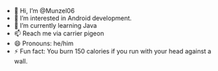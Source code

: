 - 👋 Hi, I’m @Munzel06
- 👀 I’m interested in Android development.
- 🌱 I’m currently learning Java
- 📫 Reach me via carrier pigeon
- 😄 Pronouns: he/him
- ⚡ Fun fact: You burn 150 calories if you run with your head against a wall.

<!---
Munzel06/Munzel06 is a ✨ special ✨ repository because its `README.md` (this file) appears on your GitHub profile.
You can click the Preview link to take a look at your changes.
--->
